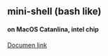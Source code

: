 ## mini-shell (bash like)

#### on MacOS Catanlina, intel chip
[Documen link](https://maroon-face-0e4.notion.site/MiniShell-b7652a0e380240259411b837c9e862a0?pvs=4)
